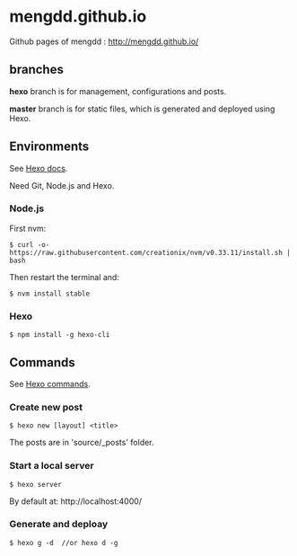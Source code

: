 # mengdd.github.io
Github pages of mengdd : http://mengdd.github.io/


## branches
**hexo** branch is for management, configurations and posts.

**master** branch is for static files, which is generated and deployed using Hexo.

## Environments
See [Hexo docs](https://hexo.io/docs/).

Need Git, Node.js and Hexo.

### Node.js
First nvm:
```
$ curl -o- https://raw.githubusercontent.com/creationix/nvm/v0.33.11/install.sh | bash
```
Then restart the terminal and:
```
$ nvm install stable

```

### Hexo
```
$ npm install -g hexo-cli
```

## Commands
See [Hexo commands](https://hexo.io/docs/commands.html).

### Create new post
```
$ hexo new [layout] <title>
```
The posts are in 'source/_posts' folder.

### Start a local server
```
$ hexo server
```
By default at: http://localhost:4000/

### Generate and deploay
```
$ hexo g -d  //or hexo d -g
```

